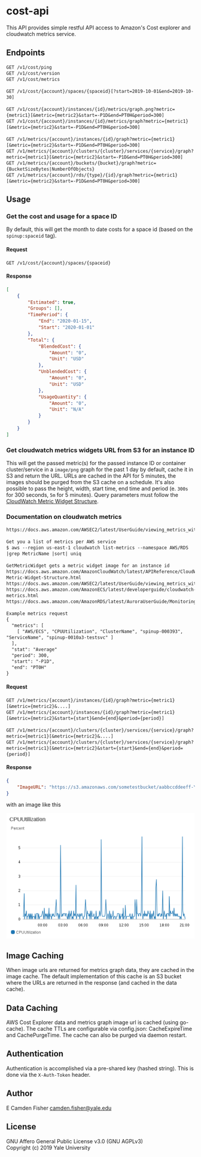 # cost-api

This API provides simple restful API access to Amazon's Cost explorer and cloudwatch metrics service.

## Endpoints

```
GET /v1/cost/ping
GET /v1/cost/version
GET /v1/cost/metrics

GET /v1/cost/{account}/spaces/{spaceid}[?start=2019-10-01&end=2019-10-30]

GET /v1/cost/{account}/instances/{id}/metrics/graph.png?metric={metric1}[&metric={metric2}&start=-P1D&end=PT0H&period=300]
GET /v1/cost/{account}/instances/{id}/metrics/graph?metric={metric1}[&metric={metric2}&start=-P1D&end=PT0H&period=300]

GET /v1/metrics/{account}/instances/{id}/graph?metric={metric1}[&metric={metric2}&start=-P1D&end=PT0H&period=300]
GET /v1/metrics/{account}/clusters/{cluster}/services/{service}/graph?metric={metric1}[&metric={metric2}&start=-P1D&end=PT0H&period=300]
GET /v1/metrics/{account}/buckets/{bucket}/graph?metric={BucketSizeBytes|NumberOfObjects}
GET /v1/metrics/{account}/rds/{type}/{id}/graph?metric={metric1}[&metric={metric2}&start=-P1D&end=PT0H&period=300]
```

## Usage

### Get the cost and usage for a space ID

By default, this will get the month to date costs for a space id (based on the `spinup:spaceid` tag).

#### Request

```
GET /v1/cost/{account}/spaces/{spaceid}
```

#### Response

```json
[
    {
        "Estimated": true,
        "Groups": [],
        "TimePeriod": {
            "End": "2020-01-15",
            "Start": "2020-01-01"
        },
        "Total": {
            "BlendedCost": {
                "Amount": "0",
                "Unit": "USD"
            },
            "UnblendedCost": {
                "Amount": "0",
                "Unit": "USD"
            },
            "UsageQuantity": {
                "Amount": "0",
                "Unit": "N/A"
            }
        }
    }
]
```

### Get cloudwatch metrics widgets URL from S3 for an instance ID

This will get the passed metric(s) for the passed instance ID or container cluster/service in a `image/png` graph for the past 1 day by default, cache it in S3
and return the URL. URLs are cached in the API for 5 minutes, the images should be purged from the S3 cache on a schedule. It's also
possible to pass the height, width, start time, end time and period (e. `300s` for 300 seconds, `5m` for 5 minutes).  Query parameters must follow
the [CloudWatch Metric Widget Structure](https://docs.aws.amazon.com/AmazonCloudWatch/latest/APIReference/CloudWatch-Metric-Widget-Structure.html).

### Documentation on cloudwatch metrics

```
https://docs.aws.amazon.com/AWSEC2/latest/UserGuide/viewing_metrics_with_cloudwatch.html

Get you a list of metrics per AWS service
$ aws --region us-east-1 cloudwatch list-metrics --namespace AWS/RDS |grep MetricName |sort| uniq

GetMetricWidget gets a metric widget image for an instance id
https://docs.aws.amazon.com/AmazonCloudWatch/latest/APIReference/CloudWatch-Metric-Widget-Structure.html
https://docs.aws.amazon.com/AWSEC2/latest/UserGuide/viewing_metrics_with_cloudwatch.html
https://docs.aws.amazon.com/AmazonECS/latest/developerguide/cloudwatch-metrics.html
https://docs.aws.amazon.com/AmazonRDS/latest/AuroraUserGuide/MonitoringOverview.html

Example metrics request
{
  "metrics": [
    [ "AWS/ECS", "CPUUtilization", "ClusterName", "spinup-000393", "ServiceName", "spinup-0010a3-testsvc" ]
  ],
  "stat": "Average"
  "period": 300,
  "start": "-P1D",
  "end": "PT0H"
}
```

#### Request

```
GET /v1/metrics/{account}/instances/{id}/graph?metric={metric1}[&metric={metric2}&....]
GET /v1/metrics/{account}/instances/{id}/graph?metric={metric1}[&metric={metric2}&start={start}&end={end}&period={period}]

GET /v1/metrics/{account}/clusters/{cluster}/services/{service}/graph?metric={metric1}[&metric={metric2}&....]
GET /v1/metrics/{account}/clusters/{cluster}/services/{service}/graph?metric={metric1}[&metric={metric2}&start={start}&end={end}&period={period}]
```

#### Response

```json
{
    "ImageURL": "https://s3.amazonaws.com/sometestbucket/aabbccddeeff-Y3_yCKckBrkUNt3Lh4LzXBFeLXBY5IP1oUED4hyY0cdKneYelKv-xlV7K2F_d0ccwp677A=="
}
```

with an image like this

![WidgetExample](/img/example_response.png?raw=true)

## Image Caching

When image urls are returned for metrics graph data, they are cached in the image cache.  The default implementation of this cache is an S3 bucket where the URLs are returned in the response (and cached in the data cache).

## Data Caching

AWS Cost Explorer data and metrics graph image url is cached (using go-cache).  The cache TTLs are configurable via config.json: CacheExpireTime and CachePurgeTime.  The cache can also be purged via daemon restart.

## Authentication

Authentication is accomplished via a pre-shared key (hashed string).  This is done via the `X-Auth-Token` header.

## Author

E Camden Fisher <camden.fisher@yale.edu>

## License

GNU Affero General Public License v3.0 (GNU AGPLv3)  
Copyright (c) 2019 Yale University
